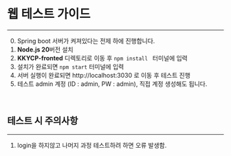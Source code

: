 # 웹 테스트 가이드
---

0. Spring boot 서버가 켜져있다는 전제 하에 진행합니다.
1. **Node.js 20**버전 설치
2. **KKYCP-fronted** 디렉토리로 이동 후 ```npm install ``` 터미널에 입력
3. 설치가 완료되면 ``` npm start ``` 터미널에 입력
4. 서버 실행이 완료되면  http://localhost:3030 로 이동 후 테스트 진행 
5. 테스트 admin 계정 (ID : admin, PW : admin), 직접 계정 생성해도 됩니다.

<br>

## 테스트 시 주의사항
---
1. login을 하지않고 나머지 과정 테스트하려 하면 오류 발생함.
